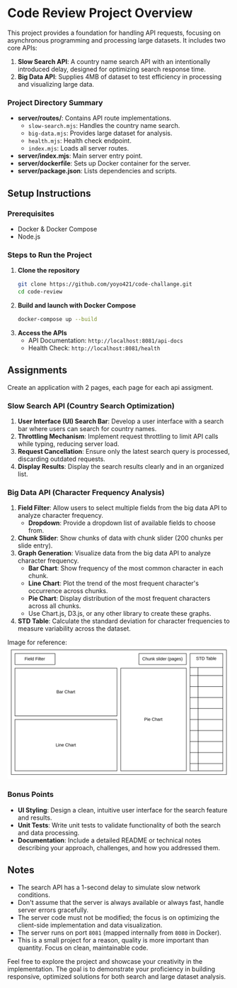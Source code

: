 # Code Review Project Overview

This project provides a foundation for handling API requests, focusing on asynchronous programming and processing large datasets. It includes two core APIs:

1. **Slow Search API**: A country name search API with an intentionally introduced delay, designed for optimizing search response time.
2. **Big Data API**: Supplies 4MB of dataset to test efficiency in processing and visualizing large data.

### Project Directory Summary

- **server/routes/**: Contains API route implementations.
  - `slow-search.mjs`: Handles the country name search.
  - `big-data.mjs`: Provides large dataset for analysis.
  - `health.mjs`: Health check endpoint.
  - `index.mjs`: Loads all server routes.
- **server/index.mjs**: Main server entry point.
- **server/dockerfile**: Sets up Docker container for the server.
- **server/package.json**: Lists dependencies and scripts.

## Setup Instructions

### Prerequisites

- Docker & Docker Compose
- Node.js

### Steps to Run the Project

1. **Clone the repository**
   ```sh
   git clone https://github.com/yoyo421/code-challange.git
   cd code-review
   ```
2. **Build and launch with Docker Compose**
   ```sh
   docker-compose up --build
   ```
3. **Access the APIs**
   - API Documentation: `http://localhost:8081/api-docs`
   - Health Check: `http://localhost:8081/health`

## Assignments

Create an application with 2 pages, each page for each api assigment.

### Slow Search API (Country Search Optimization)

1. **User Interface (UI) Search Bar**: Develop a user interface with a search bar where users can search for country names.
2. **Throttling Mechanism**: Implement request throttling to limit API calls while typing, reducing server load.
3. **Request Cancellation**: Ensure only the latest search query is processed, discarding outdated requests.
4. **Display Results**: Display the search results clearly and in an organized list.

### Big Data API (Character Frequency Analysis)

1. **Field Filter**: Allow users to select multiple fields from the big data API to analyze character frequency.
   - **Dropdown**: Provide a dropdown list of available fields to choose from.
2. **Chunk Slider**: Show chunks of data with chunk slider (200 chunks per slide entry).
3. **Graph Generation**: Visualize data from the big data API to analyze character frequency.
   - **Bar Chart**: Show frequency of the most common character in each chunk.
   - **Line Chart**: Plot the trend of the most frequent character's occurrence across chunks.
   - **Pie Chart**: Display distribution of the most frequent characters across all chunks.
   - Use Chart.js, D3.js, or any other library to create these graphs.
4. **STD Table**: Calculate the standard deviation for character frequencies to measure variability across the dataset.

Image for reference:
![image](./BigDataPage.png)

### Bonus Points

- **UI Styling**: Design a clean, intuitive user interface for the search feature and results.
- **Unit Tests**: Write unit tests to validate functionality of both the search and data processing.
- **Documentation**: Include a detailed README or technical notes describing your approach, challenges, and how you addressed them.

## Notes

- The search API has a 1-second delay to simulate slow network conditions.
- Don't assume that the server is always available or always fast, handle server errors gracefully.
- The server code must not be modified; the focus is on optimizing the client-side implementation and data visualization.
- The server runs on port `8081` (mapped internally from `8080` in Docker).
- This is a small project for a reason, quality is more important than quantity. Focus on clean, maintainable code.

Feel free to explore the project and showcase your creativity in the implementation. The goal is to demonstrate your proficiency in building responsive, optimized solutions for both search and large dataset analysis.
